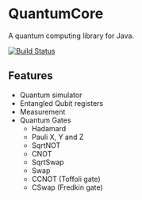 # QuantumCore
A quantum computing library for Java.

[![Build Status](https://travis-ci.org/fwcd/QuantumCore.svg?branch=master)](https://travis-ci.org/fwcd/QuantumCore)

## Features
* Quantum simulator
* Entangled Qubit registers
* Measurement
* Quantum Gates
	* Hadamard
	* Pauli X, Y and Z
	* SqrtNOT
	* CNOT
	* SqrtSwap
	* Swap
	* CCNOT (Toffoli gate)
	* CSwap (Fredkin gate)
